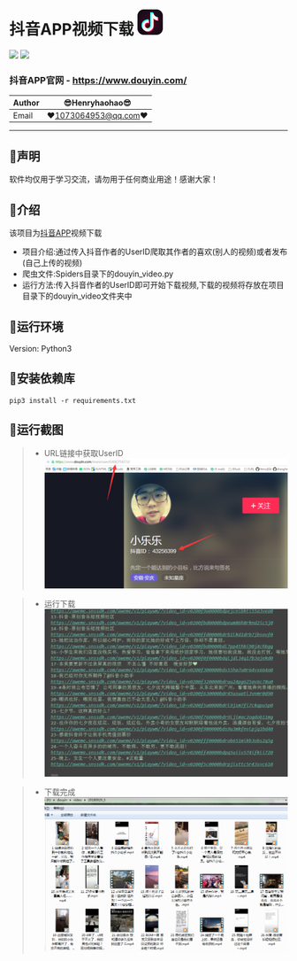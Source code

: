 抖音APP视频下载 ![enter image description here](Pic/logo.png)
===========================
![](https://img.shields.io/badge/Python-3.6.3-green.svg) ![](https://img.shields.io/badge/requests-2.18.4-green.svg)
### 抖音APP官网 - https://www.douyin.com/
|Author|:sunglasses:Henryhaohao:sunglasses:|
|---|---
|Email|:hearts:1073064953@qq.com:hearts:

    
****
## :dolphin:声明
软件均仅用于学习交流，请勿用于任何商业用途！感谢大家！
## :dolphin:介绍
该项目为[抖音APP](https://www.douyin.com/)视频下载
- 项目介绍:通过传入抖音作者的UserID爬取其作者的喜欢(别人的视频)或者发布(自己上传的视频)
- 爬虫文件:Spiders目录下的douyin_video.py
- 运行方法:传入抖音作者的UserID即可开始下载视频,下载的视频将存放在项目目录下的douyin_video文件夹中
## :dolphin:运行环境
Version: Python3
## :dolphin:安装依赖库
```
pip3 install -r requirements.txt
```
## :dolphin:运行截图
> - URL链接中获取UserID
![enter image description here](Pic/UserID.png)

> - 运行下载
![enter image description here](Pic/run.gif)

> - 下载完成
![enter image description here](Pic/video.png)



